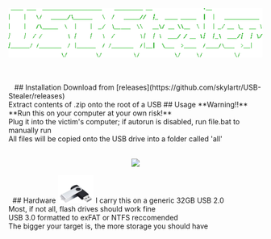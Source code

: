 <p align=center>
  <br>
  <a href="https://github.com/skylartr/USB-Stealer" target="_blank"><img src="images/usb-stealer-ascii.png"/></a>
  <br>
  </p>
  
## Installation
Download from [releases](https://github.com/skylartr/USB-Stealer/releases) <br>
Extract contents of .zip onto the root of a USB
## Usage
**Warning!!** **Run this on your computer at your own risk!** <br>
Plug it into the victim's computer; if autorun is disabled, run file.bat to manually run <br>
All files will be copied onto the USB drive into a folder called 'all' <br>

<p align=center>
  <br>
  <a href="https://github.com/skylartr/USB-Stealer" target="_blank"><img src="https://raw.githubusercontent.com/skylartr/USB-Stealer/refs/heads/main/images/demo.png"/></a>
  </p>

  ## Hardware ![usb](/images/usb.png)
I carry this on a generic 32GB USB 2.0 <br>
Most, if not all, flash drives should work fine <br>
USB 3.0 formatted to exFAT or NTFS reccomended <br>
The bigger your target is, the more storage you should have <br>
